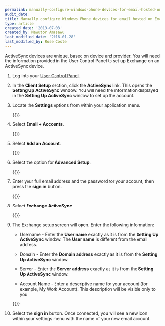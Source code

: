 ```yaml
---
permalink: manually-configure-windows-phone-devices-for-email-hosted-on-exchange-2007
audit_date:
title: Manually configure Windows Phone devices for email hosted on Exchange 2007
type: article
created_date: '2013-07-03'
created_by: Mawutor Amesawu
last_modified_date: '2016-01-28'
last_modified_by: Rose Coste
---
```


ActiveSync devices are unique, based on device and provider. You will
need the information provided in the User Control Panel to set up
Exchange on an ActiveSync device.

1. Log into your [User Control Panel](https://admin.emailsrvr.com/usercp).

2. In the **Client Setup** section, click the **ActiveSync** link.
   This opens the **Setting Up ActiveSync** window.
   You will need the information displayed in the **Setting Up ActiveSync**
   window to set up the account.

3. Locate the **Settings** options from within your
   application menu.

   {{<image src="0000.png" alt="" title="">}}

4. Select **Email + Accounts**.

   {{<image src="image002_2.png" alt="" title="">}}

5. Select **Add an Account**.

   {{<image src="image003_2.png" alt="" title="">}}

6. Select the option for **Advanced Setup**.

   {{<image src="image004_2.png" alt="" title="">}}

7. Enter your full email address and the password for your account, then
   press the **sign in** button.

   {{<image src="image005_2.png" alt="" title="">}}

8. Select **Exchange ActiveSync**.

   {{<image src="image006_2.png" alt="" title="">}}

9. The Exchange setup screen will open. Enter the following
   information:

   - Username - Enter the **User name** exactly as it is from the
     **Setting Up ActiveSync** window. The **User name** is different
     from the email address.

   - Domain - Enter the **Domain address** exactly as it is from the
     **Setting Up ActiveSync** window.

   - Server - Enter the **Server address** exactly as it is from the
     **Setting Up ActiveSync** window.

   - Account Name - Enter a descriptive name for your account (for example, My
     Work Account). This description will be visible only to you.

   {{<image src="windowssetupnewstep.jpg" alt="" title="">}}

10. Select the **sign in** button. Once connected, you will see a new
    icon within your settings menu with the name of your new email account.
